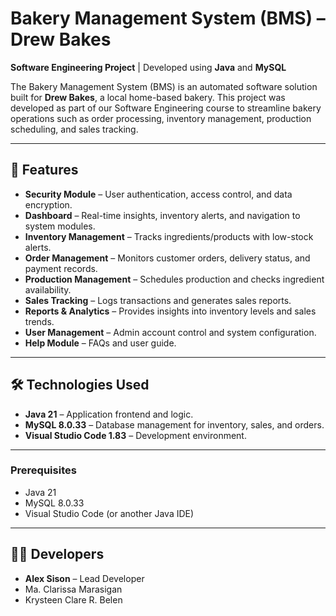 # Bakery Management System (BMS) – Drew Bakes

**Software Engineering Project** | Developed using **Java** and **MySQL**  

The Bakery Management System (BMS) is an automated software solution built for **Drew Bakes**, a local home-based bakery. This project was developed as part of our Software Engineering course to streamline bakery operations such as order processing, inventory management, production scheduling, and sales tracking.

---

## 📱 Features
- **Security Module** – User authentication, access control, and data encryption.  
- **Dashboard** – Real-time insights, inventory alerts, and navigation to system modules.  
- **Inventory Management** – Tracks ingredients/products with low-stock alerts.  
- **Order Management** – Monitors customer orders, delivery status, and payment records.  
- **Production Management** – Schedules production and checks ingredient availability.  
- **Sales Tracking** – Logs transactions and generates sales reports.  
- **Reports & Analytics** – Provides insights into inventory levels and sales trends.  
- **User Management** – Admin account control and system configuration.  
- **Help Module** – FAQs and user guide.  

---

## 🛠 Technologies Used
- **Java 21** – Application frontend and logic.  
- **MySQL 8.0.33** – Database management for inventory, sales, and orders.  
- **Visual Studio Code 1.83** – Development environment.  

---

### Prerequisites
- Java 21  
- MySQL 8.0.33  
- Visual Studio Code (or another Java IDE)

---

## 👨‍💻 Developers
- **Alex Sison** – Lead Developer  
- Ma. Clarissa Marasigan  
- Krysteen Clare R. Belen  
